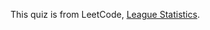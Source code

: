 This quiz is from LeetCode, <a href="https://leetcode.com/problems/league-statistics/" target="_blank">League Statistics</a>.
